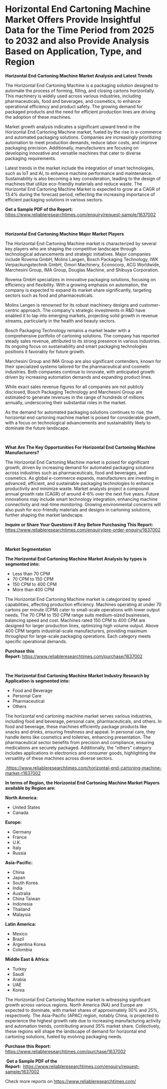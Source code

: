 <p><h1>Horizontal End Cartoning Machine Market Offers Provide Insightful Data for the Time Period from 2025 to 2032 and also Provide Analysis Based on Application, Type, and Region</h1></p><p><strong>Horizontal End Cartoning Machine Market Analysis and Latest Trends</strong></p>
<p><p>The Horizontal End Cartoning Machine is a packaging solution designed to automate the process of forming, filling, and closing cartons horizontally. This machinery is widely used across various industries, including pharmaceuticals, food and beverages, and cosmetics, to enhance operational efficiency and product safety. The growing demand for packaged products and the need for efficient production lines are driving the adoption of these machines.</p><p>Market growth analysis indicates a significant upward trend in the Horizontal End Cartoning Machine market, fueled by the rise in e-commerce and automated packaging solutions. Companies are increasingly prioritizing automation to meet production demands, reduce labor costs, and improve packaging precision. Additionally, manufacturers are focusing on developing innovative and versatile machines that cater to diverse packaging requirements.</p><p>Latest trends in the market include the integration of smart technologies, such as IoT and AI, to enhance machine performance and maintenance. Sustainability is also becoming a key consideration, leading to the design of machines that utilize eco-friendly materials and reduce waste. The Horizontal End Cartoning Machine Market is expected to grow at a CAGR of 13.4% during the forecast period, reflecting the increasing importance of efficient packaging solutions in various sectors.</p></p>
<p><strong>Get a Sample PDF of the Report:&nbsp;</strong> <a href="https://www.reliableresearchtimes.com/enquiry/request-sample/1637002?utm_campaign=3293&utm_medium=2&utm_source=Github&utm_content=ia&utm_term=23032025&utm_id=horizontal-end-cartoning-machine">https://www.reliableresearchtimes.com/enquiry/request-sample/1637002</a></p>
<p>&nbsp;</p>
<p><strong>Horizontal End Cartoning Machine Major Market Players</strong></p>
<p><p>The Horizontal End Cartoning Machine market is characterized by several key players who are shaping the competitive landscape through technological advancements and strategic initiatives. Major companies include Rovema GmbH, Molins Langen, Bosch Packaging Technology, IWK Verpackungstechnik GmbH, Omori Machinery, Econocorp, ACG Worldwide, Marchesini Group, IMA Group, Douglas Machine, and Shibuya Corporation.</p><p>Rovema GmbH specializes in innovative packaging solutions, focusing on efficiency and flexibility. With a growing emphasis on automation, the company is expected to expand its market share significantly, targeting sectors such as food and pharmaceuticals.</p><p>Molins Langen is renowned for its robust machinery designs and customer-centric approach. The company's strategic investments in R&D have enabled it to tap into emerging markets, projecting solid growth in revenue streams, particularly in the health and beauty sectors.</p><p>Bosch Packaging Technology remains a market leader with a comprehensive portfolio of cartoning solutions. The company has reported steady sales revenue, attributed to its strong presence in various industries. Its ongoing focus on sustainability and smart packaging technologies positions it favorably for future growth.</p><p>Marchesini Group and IMA Group are also significant contenders, known for their specialized systems tailored for the pharmaceutical and cosmetic industries. Both companies continue to innovate, with anticipated growth driven by increasing automation demands and expanding product lines.</p><p>While exact sales revenue figures for all companies are not publicly disclosed, Bosch Packaging Technology and Marchesini Group are estimated to generate revenues in the range of hundreds of millions annually, underscoring their substantial roles in the market.</p><p>As the demand for automated packaging solutions continues to rise, the horizontal end cartoning machine market is poised for considerable growth, with a focus on technological advancements and sustainability likely to dominate the future landscape.</p></p>
<p>&nbsp;</p>
<p><strong>What Are The Key Opportunities For Horizontal End Cartoning Machine Manufacturers?</strong></p>
<p><p>The Horizontal End Cartoning Machine market is poised for significant growth, driven by increasing demand for automated packaging solutions across industries such as pharmaceuticals, food and beverages, and cosmetics. As global e-commerce expands, manufacturers are investing in advanced, efficient, and sustainable packaging technologies to enhance productivity and minimize waste. Market analysts project a compound annual growth rate (CAGR) of around 4-6% over the next five years. Future innovations may include smart technology integration, enhancing machine connectivity and real-time monitoring. Growing environmental concerns will also push for eco-friendly materials and designs in cartoning solutions, further shaping the market landscape.</p></p>
<p><strong>Inquire or Share Your Questions If Any Before Purchasing This Report:</strong> <a href="https://www.reliableresearchtimes.com/enquiry/pre-order-enquiry/1637002?utm_campaign=3293&utm_medium=2&utm_source=Github&utm_content=ia&utm_term=23032025&utm_id=horizontal-end-cartoning-machine">https://www.reliableresearchtimes.com/enquiry/pre-order-enquiry/1637002</a></p>
<p>&nbsp;</p>
<p><strong>Market Segmentation</strong></p>
<p><strong>The Horizontal End Cartoning Machine Market Analysis by types is segmented into:</strong></p>
<p><ul><li>Less than 70 CPM</li><li>70 CPM to 150 CPM</li><li>150 CPM to 400 CPM</li><li>More than 400 CPM</li></ul></p>
<p><p>The Horizontal End Cartoning Machine market is categorized by speed capabilities, affecting production efficiency. Machines operating at under 70 cartons per minute (CPM) cater to small-scale operations with lower output needs. The 70 CPM to 150 CPM range suits medium-sized businesses, balancing speed and cost. Machines rated 150 CPM to 400 CPM are designed for larger production lines, optimizing high volume output. Above 400 CPM targets industrial-scale manufacturers, providing maximum throughput for large-scale packaging operations. Each category meets specific operational demands.</p></p>
<p><strong>Purchase this Report:&nbsp;</strong><a href="https://www.reliableresearchtimes.com/purchase/1637002?utm_campaign=3293&utm_medium=2&utm_source=Github&utm_content=ia&utm_term=23032025&utm_id=horizontal-end-cartoning-machine">https://www.reliableresearchtimes.com/purchase/1637002</a></p>
<p>&nbsp;</p>
<p><strong>The Horizontal End Cartoning Machine Market Industry Research by Application is segmented into:</strong></p>
<p><ul><li>Food and Beverage</li><li>Personal Care</li><li>Pharmaceutical</li><li>Others</li></ul></p>
<p><p>The horizontal end cartoning machine market serves various industries, including food and beverage, personal care, pharmaceuticals, and others. In food and beverage, these machines efficiently package products like snacks and drinks, ensuring freshness and appeal. In personal care, they handle items like cosmetics and toiletries, enhancing presentation. The pharmaceutical sector benefits from precision and compliance, ensuring medications are securely packaged. Additionally, the "others" category includes applications in electronics and consumer goods, highlighting the versatility of these machines across diverse sectors.</p></p>
<p><a href="https://www.reliableresearchtimes.com/horizontal-end-cartoning-machine-market-r1637002?utm_campaign=3293&utm_medium=2&utm_source=Github&utm_content=ia&utm_term=23032025&utm_id=horizontal-end-cartoning-machine">&nbsp;https://www.reliableresearchtimes.com/horizontal-end-cartoning-machine-market-r1637002</a></p>
<p><strong>In terms of Region, the Horizontal End Cartoning Machine Market Players available by Region are:</strong></p>
<p>
    <p> <strong> North America: </strong>
        <ul>
            <li>United States</li>
            <li>Canada</li>
        </ul>
        </p> 
    <p> <strong> Europe: </strong>
        <ul>
            <li>Germany</li>
            <li>France</li>
            <li>U.K.</li>
            <li>Italy</li>
            <li>Russia</li>
        </ul>
        </p> 
    <p> <strong> Asia-Pacific: </strong>
        <ul>
            <li>China</li>
            <li>Japan</li>
            <li>South Korea</li>
            <li>India</li>
            <li>Australia</li>
            <li>China Taiwan</li>
            <li>Indonesia</li>
            <li>Thailand</li>
            <li>Malaysia</li>
        </ul>
        </p> 
    <p> <strong> Latin America: </strong>
        <ul>
            <li>Mexico</li>
            <li>Brazil</li>
            <li>Argentina Korea</li>
            <li>Colombia</li>
        </ul>
        </p> 
    <p> <strong> Middle East & Africa: </strong>
        <ul>
            <li>Turkey</li>
            <li>Saudi</li>
            <li>Arabia</li>
            <li>UAE</li>
            <li>Korea</li>
        </ul>
    </p>
    </p>
<p><p>The Horizontal End Cartoning Machine market is witnessing significant growth across various regions. North America (NA) and Europe are expected to dominate, with market shares of approximately 30% and 25%, respectively. The Asia-Pacific (APAC) region, notably China, is projected to experience the highest growth rate due to increasing manufacturing activity and automation trends, contributing around 35% market share. Collectively, these regions will shape the landscape of demand for horizontal end cartoning solutions, fueled by evolving packaging needs.</p></p>
<p><strong>Purchase this Report: </strong><a href="https://www.reliableresearchtimes.com/purchase/1637002?utm_campaign=3293&utm_medium=2&utm_source=Github&utm_content=ia&utm_term=23032025&utm_id=horizontal-end-cartoning-machine">https://www.reliableresearchtimes.com/purchase/1637002</a></p>
<p>&nbsp;<strong>Get a Sample PDF of the Report:&nbsp;&nbsp;</strong><a href="https://www.reliableresearchtimes.com/enquiry/request-sample/1637002?utm_campaign=3293&utm_medium=2&utm_source=Github&utm_content=ia&utm_term=23032025&utm_id=horizontal-end-cartoning-machine">https://www.reliableresearchtimes.com/enquiry/request-sample/1637002</a></p>
<p><strong></strong></p>
<p>Check more reports on <a href="https://www.reliableresearchtimes.com/?utm_campaign=3293&utm_medium=2&utm_source=Github&utm_content=ia&utm_term=23032025&utm_id=horizontal-end-cartoning-machine">https://www.reliableresearchtimes.com/</a></p>